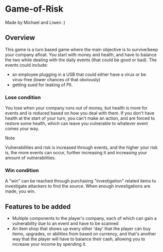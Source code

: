 # Game-of-Risk
Made by Michael and Liwen :)

## Overview 
This game is a turn based game where the main objective is to survive/keep your company afloat.
You start with money and health, and have to balance the two while dealing with the daily events (that could be good or bad).
The events could include:
- an employee plugging in a USB that could either have a virus or be virus-free (lower chances of that obviously)
- getting sued for leaking of PII.

### Lose condition
You lose when your company runs out of money, but health is more for events and is reduced based on how you deal with them.
If you don't have health at the start of your turn, you can't make an action, and are forced to restore some health, which can leave you vulnerable to whatever event comes your way.

> [!NOTE]
> Vulnerabilities and risk is increased through events, and the higher your risk is, the more events can occur, further increasing it and increasing your amount of vulnerabilities.

### Win condition
A "win" can be reached through purchasing "investigation" related items to investigate attackers to find the source. When enough investigations are made, you win. 

## Features to be added
- Multiple components to the player's company, each of which can gain a vulnerability due to an event and have to be scanned
- An item shop that shows up every other 'day' that the player can buy items, upgrades, or abilities from based on currency, and that's another way that the player will have to balance their cash, allowing you to increase your income by spending it.